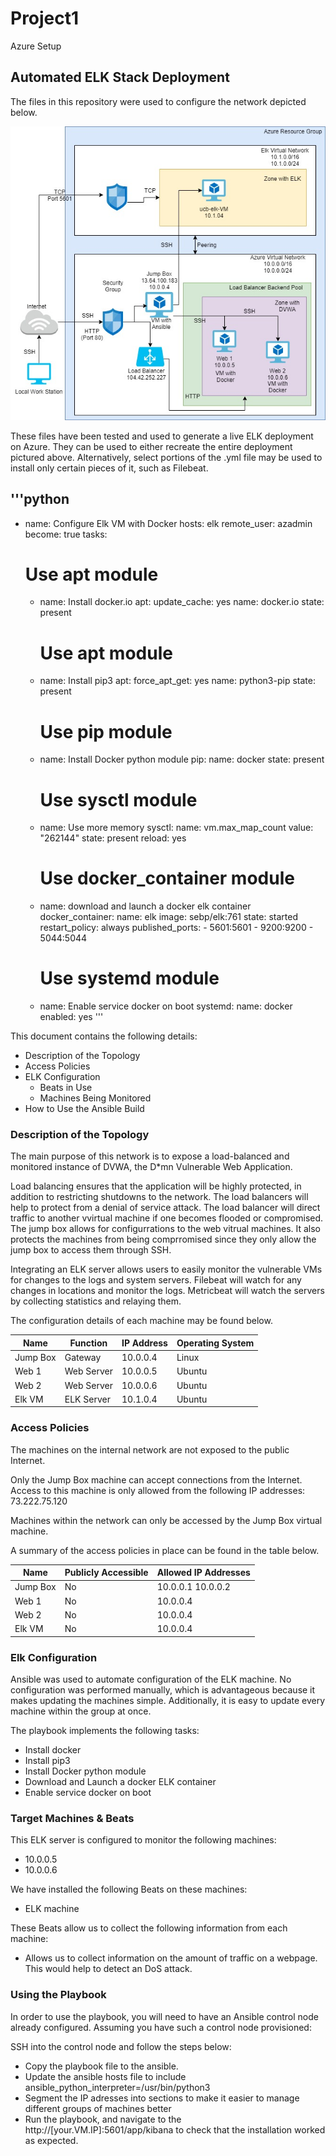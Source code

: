 # Project1
Azure Setup
## Automated ELK Stack Deployment

The files in this repository were used to configure the network depicted below.

![stuff](https://github.com/cmhem/Project1/blob/main/Diagrams/withelk.jpg)

These files have been tested and used to generate a live ELK deployment on Azure. They can be used to either recreate the entire deployment pictured above. Alternatively, select portions of the .yml file may be used to install only certain pieces of it, such as Filebeat.

'''python
---
- name: Configure Elk VM with Docker
  hosts: elk
  remote_user: azadmin
  become: true
  tasks:
    # Use apt module
    - name: Install docker.io
      apt:
        update_cache: yes
        name: docker.io
        state: present

      # Use apt module
    - name: Install pip3
      apt:
        force_apt_get: yes
        name: python3-pip
        state: present

      # Use pip module
    - name: Install Docker python module
      pip:
        name: docker
        state: present

      # Use sysctl module
    - name: Use more memory
      sysctl:
        name: vm.max_map_count
        value: "262144"
        state: present
        reload: yes

      # Use docker_container module
    - name: download and launch a docker elk container
      docker_container:
        name: elk
        image: sebp/elk:761
        state: started
        restart_policy: always
        published_ports:
          - 5601:5601
          - 9200:9200
          - 5044:5044

      # Use systemd module
    - name: Enable service docker on boot
      systemd:
        name: docker
        enabled: yes
'''

This document contains the following details:
- Description of the Topology
- Access Policies
- ELK Configuration
  - Beats in Use
  - Machines Being Monitored
- How to Use the Ansible Build


### Description of the Topology

The main purpose of this network is to expose a load-balanced and monitored instance of DVWA, the D*mn Vulnerable Web Application.

Load balancing ensures that the application will be highly protected, in addition to restricting shutdowns to the network.
The load balancers will help to protect from a denial of service attack. The load balancer will direct traffic to another vvirtual machine if one becomes flooded or compromised. The jump box allows for configurrations to the web vitrual machines. It also protects the machines from being comprromised since they only allow the jump box to access them through SSH.

Integrating an ELK server allows users to easily monitor the vulnerable VMs for changes to the logs and system servers.
Filebeat will watch for any changes in locations and monitor the logs.
Metricbeat will watch the servers by collecting statistics and relaying them.

The configuration details of each machine may be found below.

| Name     | Function   | IP Address | Operating System |
|----------|------------|------------|------------------|
| Jump Box | Gateway    | 10.0.0.4   | Linux            |
| Web 1    | Web Server | 10.0.0.5   | Ubuntu           |
| Web 2    | Web Server | 10.0.0.6   | Ubuntu           |
| Elk VM   | ELK Server | 10.1.0.4   | Ubuntu           |

### Access Policies

The machines on the internal network are not exposed to the public Internet. 

Only the Jump Box machine can accept connections from the Internet. Access to this machine is only allowed from the following IP addresses:
73.222.75.120

Machines within the network can only be accessed by the Jump Box virtual machine.

A summary of the access policies in place can be found in the table below.

| Name     | Publicly Accessible | Allowed IP Addresses |
|----------|---------------------|----------------------|
| Jump Box | No                  | 10.0.0.1 10.0.0.2    |
| Web 1    | No                  | 10.0.0.4             |
| Web 2    | No                  | 10.0.0.4             |
| Elk VM   | No                  | 10.0.0.4             |

### Elk Configuration

Ansible was used to automate configuration of the ELK machine. No configuration was performed manually, which is advantageous because it makes updating the machines simple. Additionally, it is easy to update every machine within the group at once.

The playbook implements the following tasks:
- Install docker
- Install pip3
- Install Docker python module
- Download and Launch a docker ELK container
- Enable service docker on boot

### Target Machines & Beats
This ELK server is configured to monitor the following machines:
- 10.0.0.5
- 10.0.0.6

We have installed the following Beats on these machines:
- ELK machine

These Beats allow us to collect the following information from each machine:
- Allows us to collect information on the amount of traffic on a webpage. This would help to detect an DoS attack.

### Using the Playbook
In order to use the playbook, you will need to have an Ansible control node already configured. Assuming you have such a control node provisioned: 

SSH into the control node and follow the steps below:
- Copy the playbook file to the ansible.
- Update the ansible hosts file to include <IP address> ansible_python_interpreter=/usr/bin/python3
- Segment the IP adresses into sections to make it easier to manage different groups of machines better
- Run the playbook, and navigate to the http://[your.VM.IP]:5601/app/kibana to check that the installation worked as expected.
